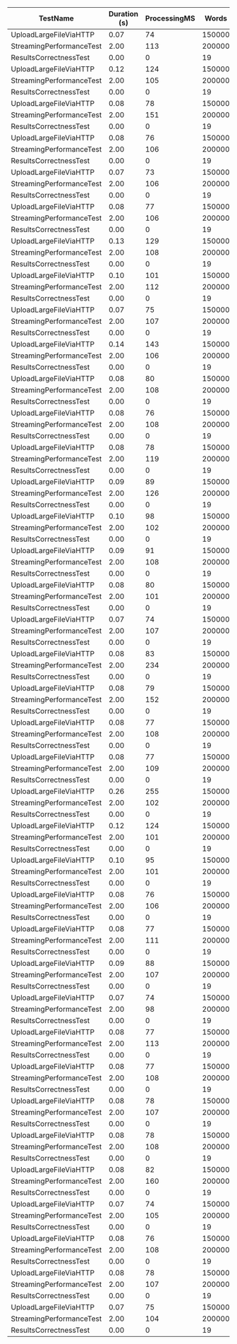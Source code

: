 | TestName | Duration (s) | ProcessingMS | Words | Groups |
|----------|--------------|--------------|-------|--------|
| UploadLargeFileViaHTTP | 0.07 | 74 | 150000 | 4528 |
| StreamingPerformanceTest | 2.00 | 113 | 200000 | 4528 |
| ResultsCorrectnessTest | 0.00 | 0 | 19 | 8 |
| UploadLargeFileViaHTTP | 0.12 | 124 | 150000 | 4528 |
| StreamingPerformanceTest | 2.00 | 105 | 200000 | 4528 |
| ResultsCorrectnessTest | 0.00 | 0 | 19 | 8 |
| UploadLargeFileViaHTTP | 0.08 | 78 | 150000 | 4528 |
| StreamingPerformanceTest | 2.00 | 151 | 200000 | 4528 |
| ResultsCorrectnessTest | 0.00 | 0 | 19 | 8 |
| UploadLargeFileViaHTTP | 0.08 | 76 | 150000 | 4528 |
| StreamingPerformanceTest | 2.00 | 106 | 200000 | 4528 |
| ResultsCorrectnessTest | 0.00 | 0 | 19 | 8 |
| UploadLargeFileViaHTTP | 0.07 | 73 | 150000 | 4528 |
| StreamingPerformanceTest | 2.00 | 106 | 200000 | 4528 |
| ResultsCorrectnessTest | 0.00 | 0 | 19 | 8 |
| UploadLargeFileViaHTTP | 0.08 | 77 | 150000 | 4528 |
| StreamingPerformanceTest | 2.00 | 106 | 200000 | 4528 |
| ResultsCorrectnessTest | 0.00 | 0 | 19 | 8 |
| UploadLargeFileViaHTTP | 0.13 | 129 | 150000 | 4528 |
| StreamingPerformanceTest | 2.00 | 108 | 200000 | 4528 |
| ResultsCorrectnessTest | 0.00 | 0 | 19 | 8 |
| UploadLargeFileViaHTTP | 0.10 | 101 | 150000 | 4528 |
| StreamingPerformanceTest | 2.00 | 112 | 200000 | 4528 |
| ResultsCorrectnessTest | 0.00 | 0 | 19 | 8 |
| UploadLargeFileViaHTTP | 0.07 | 75 | 150000 | 4528 |
| StreamingPerformanceTest | 2.00 | 107 | 200000 | 4528 |
| ResultsCorrectnessTest | 0.00 | 0 | 19 | 8 |
| UploadLargeFileViaHTTP | 0.14 | 143 | 150000 | 4528 |
| StreamingPerformanceTest | 2.00 | 106 | 200000 | 4528 |
| ResultsCorrectnessTest | 0.00 | 0 | 19 | 8 |
| UploadLargeFileViaHTTP | 0.08 | 80 | 150000 | 4528 |
| StreamingPerformanceTest | 2.00 | 108 | 200000 | 4528 |
| ResultsCorrectnessTest | 0.00 | 0 | 19 | 8 |
| UploadLargeFileViaHTTP | 0.08 | 76 | 150000 | 4528 |
| StreamingPerformanceTest | 2.00 | 108 | 200000 | 4528 |
| ResultsCorrectnessTest | 0.00 | 0 | 19 | 8 |
| UploadLargeFileViaHTTP | 0.08 | 78 | 150000 | 4528 |
| StreamingPerformanceTest | 2.00 | 119 | 200000 | 4528 |
| ResultsCorrectnessTest | 0.00 | 0 | 19 | 8 |
| UploadLargeFileViaHTTP | 0.09 | 89 | 150000 | 4528 |
| StreamingPerformanceTest | 2.00 | 126 | 200000 | 4528 |
| ResultsCorrectnessTest | 0.00 | 0 | 19 | 8 |
| UploadLargeFileViaHTTP | 0.10 | 98 | 150000 | 4528 |
| StreamingPerformanceTest | 2.00 | 102 | 200000 | 4528 |
| ResultsCorrectnessTest | 0.00 | 0 | 19 | 8 |
| UploadLargeFileViaHTTP | 0.09 | 91 | 150000 | 4528 |
| StreamingPerformanceTest | 2.00 | 108 | 200000 | 4528 |
| ResultsCorrectnessTest | 0.00 | 0 | 19 | 8 |
| UploadLargeFileViaHTTP | 0.08 | 80 | 150000 | 4528 |
| StreamingPerformanceTest | 2.00 | 101 | 200000 | 4528 |
| ResultsCorrectnessTest | 0.00 | 0 | 19 | 8 |
| UploadLargeFileViaHTTP | 0.07 | 74 | 150000 | 4528 |
| StreamingPerformanceTest | 2.00 | 107 | 200000 | 4528 |
| ResultsCorrectnessTest | 0.00 | 0 | 19 | 8 |
| UploadLargeFileViaHTTP | 0.08 | 83 | 150000 | 4528 |
| StreamingPerformanceTest | 2.00 | 234 | 200000 | 4528 |
| ResultsCorrectnessTest | 0.00 | 0 | 19 | 8 |
| UploadLargeFileViaHTTP | 0.08 | 79 | 150000 | 4528 |
| StreamingPerformanceTest | 2.00 | 152 | 200000 | 4528 |
| ResultsCorrectnessTest | 0.00 | 0 | 19 | 8 |
| UploadLargeFileViaHTTP | 0.08 | 77 | 150000 | 4528 |
| StreamingPerformanceTest | 2.00 | 108 | 200000 | 4528 |
| ResultsCorrectnessTest | 0.00 | 0 | 19 | 8 |
| UploadLargeFileViaHTTP | 0.08 | 77 | 150000 | 4528 |
| StreamingPerformanceTest | 2.00 | 109 | 200000 | 4528 |
| ResultsCorrectnessTest | 0.00 | 0 | 19 | 8 |
| UploadLargeFileViaHTTP | 0.26 | 255 | 150000 | 4528 |
| StreamingPerformanceTest | 2.00 | 102 | 200000 | 4528 |
| ResultsCorrectnessTest | 0.00 | 0 | 19 | 8 |
| UploadLargeFileViaHTTP | 0.12 | 124 | 150000 | 4528 |
| StreamingPerformanceTest | 2.00 | 101 | 200000 | 4528 |
| ResultsCorrectnessTest | 0.00 | 0 | 19 | 8 |
| UploadLargeFileViaHTTP | 0.10 | 95 | 150000 | 4528 |
| StreamingPerformanceTest | 2.00 | 101 | 200000 | 4528 |
| ResultsCorrectnessTest | 0.00 | 0 | 19 | 8 |
| UploadLargeFileViaHTTP | 0.08 | 76 | 150000 | 4528 |
| StreamingPerformanceTest | 2.00 | 106 | 200000 | 4528 |
| ResultsCorrectnessTest | 0.00 | 0 | 19 | 8 |
| UploadLargeFileViaHTTP | 0.08 | 77 | 150000 | 4528 |
| StreamingPerformanceTest | 2.00 | 111 | 200000 | 4528 |
| ResultsCorrectnessTest | 0.00 | 0 | 19 | 8 |
| UploadLargeFileViaHTTP | 0.09 | 88 | 150000 | 4528 |
| StreamingPerformanceTest | 2.00 | 107 | 200000 | 4528 |
| ResultsCorrectnessTest | 0.00 | 0 | 19 | 8 |
| UploadLargeFileViaHTTP | 0.07 | 74 | 150000 | 4528 |
| StreamingPerformanceTest | 2.00 | 98 | 200000 | 4528 |
| ResultsCorrectnessTest | 0.00 | 0 | 19 | 8 |
| UploadLargeFileViaHTTP | 0.08 | 77 | 150000 | 4528 |
| StreamingPerformanceTest | 2.00 | 113 | 200000 | 4528 |
| ResultsCorrectnessTest | 0.00 | 0 | 19 | 8 |
| UploadLargeFileViaHTTP | 0.08 | 77 | 150000 | 4528 |
| StreamingPerformanceTest | 2.00 | 108 | 200000 | 4528 |
| ResultsCorrectnessTest | 0.00 | 0 | 19 | 8 |
| UploadLargeFileViaHTTP | 0.08 | 78 | 150000 | 4528 |
| StreamingPerformanceTest | 2.00 | 107 | 200000 | 4528 |
| ResultsCorrectnessTest | 0.00 | 0 | 19 | 8 |
| UploadLargeFileViaHTTP | 0.08 | 78 | 150000 | 4528 |
| StreamingPerformanceTest | 2.00 | 108 | 200000 | 4528 |
| ResultsCorrectnessTest | 0.00 | 0 | 19 | 8 |
| UploadLargeFileViaHTTP | 0.08 | 82 | 150000 | 4528 |
| StreamingPerformanceTest | 2.00 | 160 | 200000 | 4528 |
| ResultsCorrectnessTest | 0.00 | 0 | 19 | 8 |
| UploadLargeFileViaHTTP | 0.07 | 74 | 150000 | 4528 |
| StreamingPerformanceTest | 2.00 | 105 | 200000 | 4528 |
| ResultsCorrectnessTest | 0.00 | 0 | 19 | 8 |
| UploadLargeFileViaHTTP | 0.08 | 76 | 150000 | 4528 |
| StreamingPerformanceTest | 2.00 | 108 | 200000 | 4528 |
| ResultsCorrectnessTest | 0.00 | 0 | 19 | 8 |
| UploadLargeFileViaHTTP | 0.08 | 78 | 150000 | 4528 |
| StreamingPerformanceTest | 2.00 | 107 | 200000 | 4528 |
| ResultsCorrectnessTest | 0.00 | 0 | 19 | 8 |
| UploadLargeFileViaHTTP | 0.07 | 75 | 150000 | 4528 |
| StreamingPerformanceTest | 2.00 | 104 | 200000 | 4528 |
| ResultsCorrectnessTest | 0.00 | 0 | 19 | 8 |
